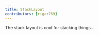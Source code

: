```yaml
---
title: StackLayout
contributors: [rigor789]
---
```


The stack layout is cool for stacking things...
